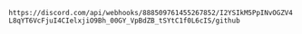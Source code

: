  `https://discord.com/api/webhooks/888509761455267852/I2YSIkM5PpINvOGZV4L8qYT6VcFjuI4CIelxjiO9Bh_00GY_VpBdZB_tSYtC1f0L6cIS/github`